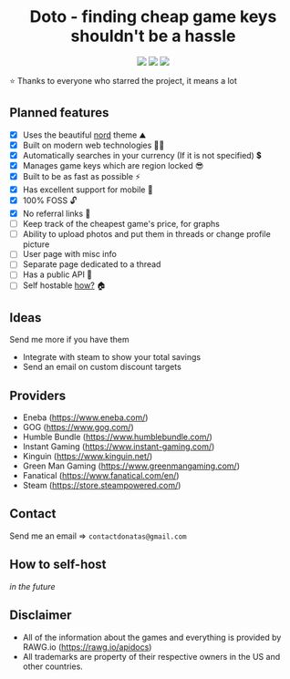 <h1 align="center">
    Doto - finding cheap game keys shouldn't be a hassle
</h1>

<div align="center">

<img src="https://img.shields.io/github/stars/Tronikelis/doto?style=for-the-badge" /> <img src="https://img.shields.io/badge/unofficial-100%25-blue?style=for-the-badge" /> <img src="https://img.shields.io/uptimerobot/status/m790997737-7266ed58ec88497ab98dcbac?style=for-the-badge" />

</div>

⭐ Thanks to everyone who starred the project, it means a lot

## Planned features

-   [x] Uses the beautiful [nord](https://www.nordtheme.com/) theme ⛰️
-   [x] Built on modern web technologies 👨‍💻
-   [x] Automatically searches in your currency (If it is not specified) 💲
-   [x] Manages game keys which are region locked 😎
-   [x] Built to be as fast as possible ⚡
-   [x] Has excellent support for mobile 📱
-   [x] 100% FOSS 🔓
-   [x] No referral links 🤑
-   [ ] Keep track of the cheapest game's price, for graphs
-   [ ] Ability to upload photos and put them in threads or change profile picture
-   [ ] User page with misc info
-   [ ] Separate page dedicated to a thread
-   [ ] Has a public API 🦾
-   [ ] Self hostable [how?](#how-to-self-host) 🏠

## Ideas

Send me more if you have them

-   Integrate with steam to show your total savings
-   Send an email on custom discount targets

## Providers

-   Eneba (https://www.eneba.com/)
-   GOG (https://www.gog.com/)
-   Humble Bundle (https://www.humblebundle.com/)
-   Instant Gaming (https://www.instant-gaming.com/)
-   Kinguin (https://www.kinguin.net/)
-   Green Man Gaming (https://www.greenmangaming.com/)
-   Fanatical (https://www.fanatical.com/en/)
-   Steam (https://store.steampowered.com/)

## Contact

Send me an email => `contactdonatas@gmail.com`

## How to self-host

_in the future_

## Disclaimer

-   All of the information about the games and everything is provided by RAWG.io (https://rawg.io/apidocs)
-   All trademarks are property of their respective owners in the US and other countries.
